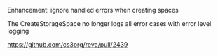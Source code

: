 Enhancement: ignore handled errors when creating spaces

The CreateStorageSpace no longer logs all error cases with error level logging

https://github.com/cs3org/reva/pull/2439